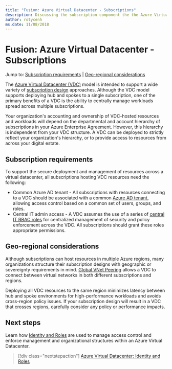 ```yaml
---
title: "Fusion: Azure Virtual Datacenter - Subscriptions" 
description: Discussing the subscription component the the Azure Virtual Datacenter (VDC) model
author: rotycenh
ms.date: 11/08/2018
---
```

# Fusion: Azure Virtual Datacenter - Subscriptions

Jump to: [Subscription requirements](#subscription-requirements) | [Geo-regional considerations](#geo-regional-considerations)

The [Azure Virtual Datacenter (VDC)](../virtual-datacenter/overview.md) model is intended to support a wide variety of [subscription design](overview.md) approaches. Although the VDC model supports deploying hub and spokes to a single subscription, one of the primary benefits of a VDC is the ability to centrally manage workloads spread across multiple subscriptions.  

 Your organization's accounting and ownership of VDC-hosted resources and workloads will depend on the departmental and account hierarchy of subscriptions in your Azure Enterprise Agreement. However, this hierarchy is independent from your VDC structure. A VDC can be deployed to strictly reflect your organization's hierarchy, or to provide access to resources from across your digital estate.

## Subscription requirements 

To support the secure deployment and management of resources across a virtual datacenter, all subscriptions hosting VDC resources need the following: 

- Common Azure AD tenant - All subscriptions with resources connecting to a VDC should be associated with a common [Azure AD tenant](../identity/vdc-identity.md), allowing access control based on a common set of users, groups, and roles.  
- Central IT admin access - A VDC assumes the use of a series of [central IT RBAC roles](../identity/overview.md#identity-and-the-azure-management-plane) for centralized management of security and policy enforcement across the VDC. All subscriptions should grant these roles appropriate permissions.

## Geo-regional considerations

Although subscriptions can host resources in multiple Azure regions, many organizations structure their subscription designs with geographic or sovereignty requirements in mind. [Global VNet Peering](https://azure.microsoft.com/en-us/blog/global-vnet-peering-now-generally-available/) allows a VDC to connect between virtual networks  in both different subscriptions and regions.

Deploying all VDC resources to the same region minimizes latency between hub and spoke environments for high-performance workloads and avoids cross-region policy issues. If your subscription design will result in a VDC that crosses regions, carefully consider any policy or performance impacts.

## Next steps

Learn  how [Identity and Roles](../identity/vdc-identity.md) are used to manage access control and enforce management and organizational structures within an Azure Virtual Datacenter.

> [!div class="nextstepaction"]
> [Azure Virtual Datacenter: Identity and Roles](../identity/vdc-identity.md)